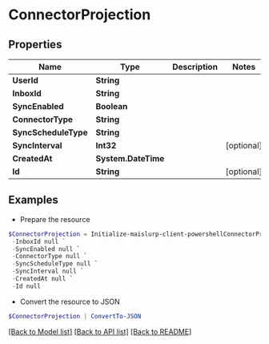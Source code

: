 # ConnectorProjection
## Properties

Name | Type | Description | Notes
------------ | ------------- | ------------- | -------------
**UserId** | **String** |  | 
**InboxId** | **String** |  | 
**SyncEnabled** | **Boolean** |  | 
**ConnectorType** | **String** |  | 
**SyncScheduleType** | **String** |  | 
**SyncInterval** | **Int32** |  | [optional] 
**CreatedAt** | **System.DateTime** |  | 
**Id** | **String** |  | [optional] 

## Examples

- Prepare the resource
```powershell
$ConnectorProjection = Initialize-maislurp-client-powershellConnectorProjection  -UserId null `
 -InboxId null `
 -SyncEnabled null `
 -ConnectorType null `
 -SyncScheduleType null `
 -SyncInterval null `
 -CreatedAt null `
 -Id null
```

- Convert the resource to JSON
```powershell
$ConnectorProjection | ConvertTo-JSON
```

[[Back to Model list]](../README#documentation-for-models) [[Back to API list]](../README#documentation-for-api-endpoints) [[Back to README]](../README)


